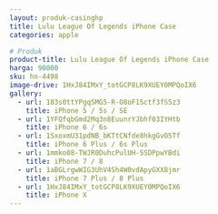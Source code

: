 ```yaml
---
layout: produk-casinghp
title: Lulu League Of Legends iPhone Case
categories: apple

# Produk
product-title: Lulu League Of Legends iPhone Case
harga: 90000
sku: hn-4498
image-drive: 1HxJ84IMxY_totGCP8LK9XUEY0MPQoIX6
gallery:
  - url: 183s0ttYPgqSMG5-R-O8oF15ctf3fS5z3
    title: iPhone 5 / 5s / SE
  - url: 1YFQfqbGmd2Mq3n8EuunrYJbhf03IYHtb
    title: iPhone 6 / 6s
  - url: 1SxoxmU31pdNB_bKTtCNfde8hkgGvO5Tf
    title: iPhone 6 Plus / 6s Plus
  - url: 1mmko08-TWJR0DuhcPulUH-5SDPpwYBdi
    title: iPhone 7 / 8
  - url: 1aBGLrgwWIG3UhV4Sh4W0vdApyGXX8jmr
    title: iPhone 7 Plus / 8 Plus
  - url: 1HxJ84IMxY_totGCP8LK9XUEY0MPQoIX6
    title: iPhone X
---
```

